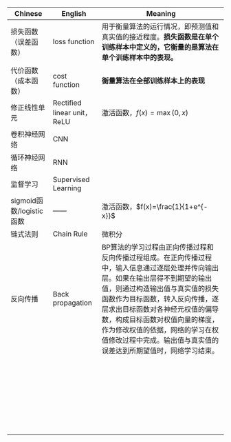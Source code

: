 | Chinese                   | English                         | Meaning                                                      |
| ------------------------- | ------------------------------- | ------------------------------------------------------------ |
| 损失函数（误差函数）      | loss function                   | 用于衡量算法的运行情况，即预测值和真实值的接近程度。**损失函数是在单个训练样本中定义的，它衡量的是算法在单个训练样本中的表现。** |
| 代价函数（成本函数）      | cost function                   | **衡量算法在全部训练样本上的表现**                           |
| 修正线性单元              | Rectified     linear unit，ReLU | 激活函数，$f(x)=\max(0,x)$                                   |
| 卷积神经网络              | CNN                             |                                                              |
| 循环神经网络              | RNN                             |                                                              |
| 监督学习                  | Supervised  Learning            |                                                              |
| sigmoid函数/logistic 函数 | ——                              | 激活函数，$f(x)=\frac{1}{1+e^{-x}}$                          |
| 链式法则                  | Chain Rule                      | 微积分                                                       |
| 反向传播                  | Back propagation                | BP算法的学习过程由正向传播过程和反向传播过程组成。在正向传播过程中，输入信息通过逐层处理并传向输出层。如果在输出层得不到期望的输出值，则通过构造输出值与真实值的损失函数作为目标函数，转入反向传播，逐层求出目标函数对各神经元权值的偏导数，构成目标函数对权值向量的梯度，作为修改权值的依据，网络的学习在权值修改过程中完成。输出值与真实值的误差达到所期望值时，网络学习结束。 |
|                           |                                 |                                                              |
|                           |                                 |                                                              |
|                           |                                 |                                                              |
|                           |                                 |                                                              |
|                           |                                 |                                                              |
|                           |                                 |                                                              |
|                           |                                 |                                                              |
|                           |                                 |                                                              |
|                           |                                 |                                                              |
|                           |                                 |                                                              |
|                           |                                 |                                                              |
|                           |                                 |                                                              |
|                           |                                 |                                                              |
|                           |                                 |                                                              |
|                           |                                 |                                                              |
|                           |                                 |                                                              |
|                           |                                 |                                                              |
|                           |                                 |                                                              |
|                           |                                 |                                                              |
|                           |                                 |                                                              |
|                           |                                 |                                                              |
|                           |                                 |                                                              |
|                           |                                 |                                                              |
|                           |                                 |                                                              |
|                           |                                 |                                                              |
|                           |                                 |                                                              |
|                           |                                 |                                                              |
|                           |                                 |                                                              |
|                           |                                 |                                                              |
|                           |                                 |                                                              |

